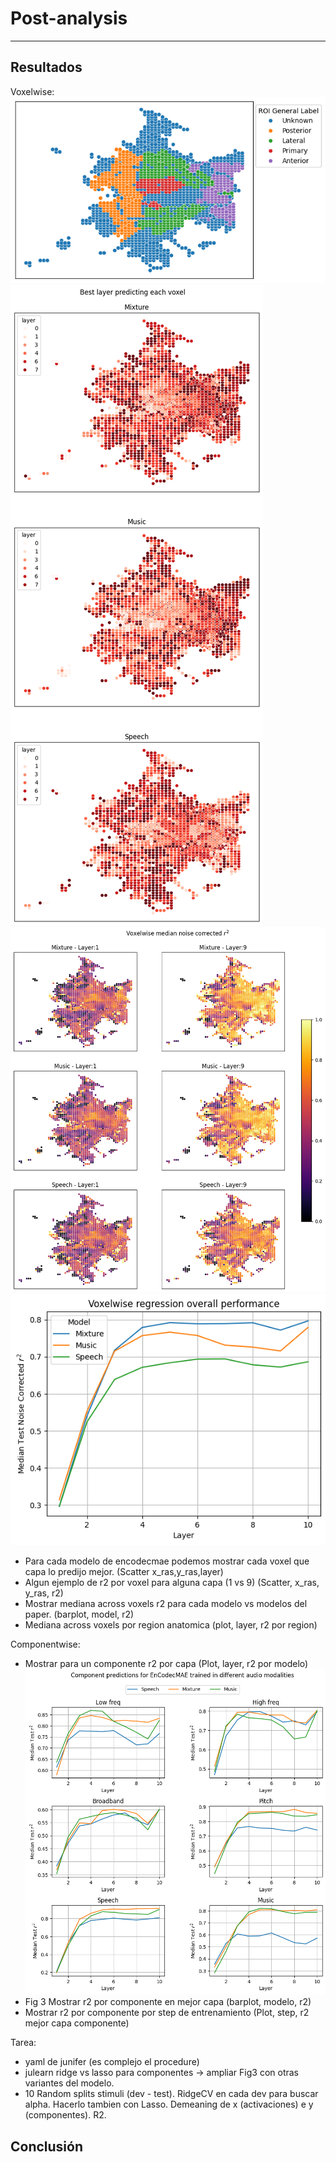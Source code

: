 # Post-analysis
--------------

## Resultados
Voxelwise:
![Anatomical labels](https://github.com/mrpep/tp-picml/blob/main/doc/figs/anatomical_labels.png)
![Voxelwise performance](https://github.com/mrpep/tp-picml/blob/main/doc/figs/voxelwise_best_layer.png)
![Best layer per voxel](https://github.com/mrpep/tp-picml/blob/main/doc/figs/voxelwise_regression_r2.png)
![Voxelwise performance per layer](https://github.com/mrpep/tp-picml/blob/main/doc/figs/voxelwise_regression_r2_per_layer.png)
- Para cada modelo de encodecmae podemos mostrar cada voxel que capa lo predijo mejor. (Scatter x_ras,y_ras,layer)
- Algun ejemplo de r2 por voxel para alguna capa (1 vs 9) (Scatter, x_ras, y_ras, r2)
- Mostrar mediana across voxels r2 para cada modelo vs modelos del paper. (barplot, model, r2)
- Mediana across voxels por region anatomica (plot, layer, r2 por region)

Componentwise:
- Mostrar para un componente r2 por capa (Plot, layer, r2 por modelo)
![Component predictions](https://github.com/mrpep/tp-picml/blob/main/doc/figs/encodecmae-r2-per-component.png)
- Fig 3 Mostrar r2 por componente en mejor capa (barplot, modelo, r2)
- Mostrar r2 por componente por step de entrenamiento (Plot, step, r2 mejor capa componente)

Tarea:
- yaml de junifer (es complejo el procedure)
- julearn ridge vs lasso para componentes -> ampliar Fig3 con otras variantes del modelo.
- 10 Random splits stimuli (dev - test). RidgeCV en cada dev para buscar alpha. Hacerlo tambien con Lasso. Demeaning de x (activaciones) e y (componentes). R2.
## Conclusión
